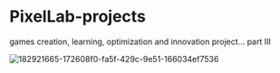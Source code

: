 # PixelLab-projects
games creation, learning, optimization and innovation project... part III

![182921665-172608f0-fa5f-429c-9e51-166034ef7536](https://user-images.githubusercontent.com/812439/229378906-6178c15e-0bbf-41f6-9355-9fee1bf2ef59.jpg)
